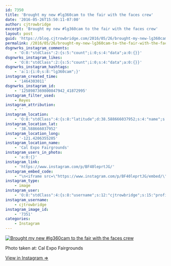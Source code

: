 ```yaml
---
id: 7350
title: 'Brought my new #lg360cam to the fair with the faces crew'
date: '2016-05-26T15:50:11-07:00'
author: cjtrowbridge
excerpt: 'Brought my new #lg360cam to the fair with the faces crew'
layout: post
guid: 'https://blog.cjtrowbridge.com/2016/05/26/brought-my-new-lg360cam-to-the-fair-with-the-faces-crew/'
permalink: /2016/05/26/brought-my-new-lg360cam-to-the-fair-with-the-faces-crew/
dsgnwrks_instagram_comments:
    - 'O:8:"stdClass":2:{s:5:"count";i:0;s:4:"data";a:0:{}}'
dsgnwrks_instagram_likes:
    - 'O:8:"stdClass":2:{s:5:"count";i:0;s:4:"data";a:0:{}}'
dsgnwrks_instagram_hashtags:
    - 'a:1:{i:0;s:8:"lg360cam";}'
instagram_created_time:
    - '1464303011'
dsgnwrks_instagram_id:
    - '1258987369800847942_41872995'
instagram_filter_used:
    - Reyes
instagram_attribution:
    - ''
instagram_location:
    - 'O:8:"stdClass":4:{s:8:"latitude";d:38.588666037952;s:4:"name";s:20:"Cal Expo Fairgrounds";s:9:"longitude";d:-121.4206355205;s:2:"id";i:412514511;}'
instagram_location_lat:
    - '38.588666037952'
instagram_location_long:
    - '-121.4206355205'
instagram_location_name:
    - 'Cal Expo Fairgrounds'
instagram_users_in_photo:
    - 'a:0:{}'
instagram_link:
    - 'https://www.instagram.com/p/BF40leprtJG/'
instagram_embed_code:
    - "\n<iframe src=\"https://www.instagram.com/p/BF40leprtJG/embed/\" width=\"612\" height=\"710\" frameborder=\"0\" scrolling=\"no\" allowtransparency=\"true\" class=\"insta-image-embed\"></iframe>\n"
instagram_type:
    - image
instagram_user:
    - 'O:8:"stdClass":4:{s:8:"username";s:12:"cjtrowbridge";s:15:"profile_picture";s:95:"https://scontent.cdninstagram.com/t51.2885-19/s150x150/13259063_566228746871906_714207650_a.jpg";s:2:"id";s:8:"41872995";s:9:"full_name";s:13:"CJ Trowbridge";}'
instagram_username:
    - cjtrowbridge
instagram_image_id:
    - '7351'
categories:
    - Instagram
---
```


[![Brought my new #lg360cam to the fair with the faces crew](https://blog.cjtrowbridge.com/wp-content/uploads/2016/05/1464303011-1-1.jpg)](https://www.instagram.com/p/BF40leprtJG/)

Photo taken at: Cal Expo Fairgrounds

[View in Instagram ⇒](https://www.instagram.com/p/BF40leprtJG/)